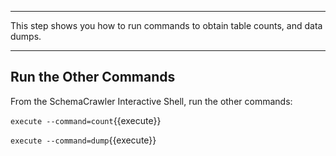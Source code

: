 -----

This step shows you how to run commands to obtain table counts, and data dumps.

-----

## Run the Other Commands

From the SchemaCrawler Interactive Shell, run the other commands:

`execute --command=count`{{execute}}

`execute --command=dump`{{execute}}
